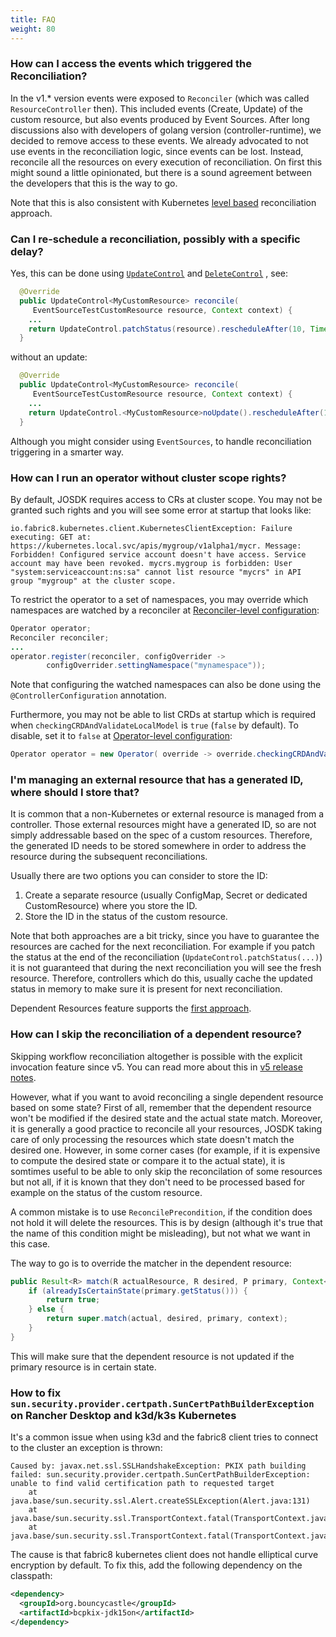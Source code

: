 ```yaml
---
title: FAQ
weight: 80
---
```


### How can I access the events which triggered the Reconciliation?

In the v1.* version events were exposed to `Reconciler` (which was called `ResourceController`
then). This included events (Create, Update) of the custom resource, but also events produced by
Event Sources. After long discussions also with developers of golang version (controller-runtime),
we decided to remove access to these events. We already advocated to not use events in the
reconciliation logic, since events can be lost. Instead, reconcile all the resources on every
execution of reconciliation. On first this might sound a little opinionated, but there is a
sound agreement between the developers that this is the way to go.

Note that this is also consistent with Kubernetes 
[level based](https://cloud.redhat.com/blog/kubernetes-operators-best-practices) reconciliation approach. 

### Can I re-schedule a reconciliation, possibly with a specific delay?

Yes, this can be done
using [`UpdateControl`](https://github.com/java-operator-sdk/java-operator-sdk/blob/main/operator-framework-core/src/main/java/io/javaoperatorsdk/operator/api/reconciler/UpdateControl.java)
and [`DeleteControl`](https://github.com/java-operator-sdk/java-operator-sdk/blob/main/operator-framework-core/src/main/java/io/javaoperatorsdk/operator/api/reconciler/DeleteControl.java)
, see:

```java 
  @Override
  public UpdateControl<MyCustomResource> reconcile(
     EventSourceTestCustomResource resource, Context context) {
    ...
    return UpdateControl.patchStatus(resource).rescheduleAfter(10, TimeUnit.SECONDS);
  }
```

without an update:

```java 
  @Override
  public UpdateControl<MyCustomResource> reconcile(
     EventSourceTestCustomResource resource, Context context) {
    ...
    return UpdateControl.<MyCustomResource>noUpdate().rescheduleAfter(10, TimeUnit.SECONDS);
  }
```

Although you might consider using `EventSources`, to handle reconciliation triggering in a smarter
way. 

### How can I run an operator without cluster scope rights?

By default, JOSDK requires access to CRs at cluster scope. You may not be granted such
rights and you will see some error at startup that looks like:

```plain
io.fabric8.kubernetes.client.KubernetesClientException: Failure executing: GET at: https://kubernetes.local.svc/apis/mygroup/v1alpha1/mycr. Message: Forbidden! Configured service account doesn't have access. Service account may have been revoked. mycrs.mygroup is forbidden: User "system:serviceaccount:ns:sa" cannot list resource "mycrs" in API group "mygroup" at the cluster scope.
```

To restrict the operator to a set of namespaces, you may override which namespaces are watched by a reconciler
at [Reconciler-level configuration](../configuration.md#reconciler-level-configuration):

```java
Operator operator;
Reconciler reconciler;
...
operator.register(reconciler, configOverrider ->
        configOverrider.settingNamespace("mynamespace"));
```
Note that configuring the watched namespaces can also be done using the `@ControllerConfiguration` annotation.

Furthermore, you may not be able to list CRDs at startup which is required when `checkingCRDAndValidateLocalModel`
is `true` (`false` by default). To disable, set it to `false` at [Operator-level configuration](../configuration#operator-level-configuration):

```java
Operator operator = new Operator( override -> override.checkingCRDAndValidateLocalModel(false));
```

### I'm managing an external resource that has a generated ID, where should I store that?

It is common that a non-Kubernetes or external resource is managed from a controller. Those external resources might
have a generated ID, so are not simply addressable based on the spec of a custom resources. Therefore, the 
generated ID needs to be stored somewhere in order to address the resource during the subsequent reconciliations.

Usually there are two options you can consider to store the ID:

1. Create a separate resource (usually ConfigMap, Secret or dedicated CustomResource) where you store the ID.
2. Store the ID in the status of the custom resource.

Note that both approaches are a bit tricky, since you have to guarantee the resources are cached for the next
reconciliation. For example if you patch the status at the end of the reconciliation (`UpdateControl.patchStatus(...)`)
it is not guaranteed that during the next reconciliation you will see the fresh resource. Therefore, controllers
which do this, usually cache the updated status in memory to make sure it is present for next reconciliation.

Dependent Resources feature supports the [first approach](../dependent-resources/_index.md#external-state-tracking-dependent-resources).
    
### How can I skip the reconciliation of a dependent resource?

Skipping workflow reconciliation altogether is possible with the explicit invocation feature since v5. 
You can read more about this in [v5 release notes](https://javaoperatorsdk.io/blog/2025/01/06/version-5-released/#explicit-workflow-invocation).

However, what if you want to avoid reconciling a single dependent resource based on some state?
First of all, remember that the dependent resource won't be modified if the desired state and the actual state match.
Moreover, it is generally a good practice to reconcile all your resources, JOSDK taking care of only processing the
resources which state doesn't match the desired one.
However, in some corner cases (for example, if it is expensive to compute the desired state or compare it to the actual
state), it is somtimes useful to be able to only skip the reconcilation of some resources but not all, if it is known
that they don't need to be processed based for example on the status of the custom resource.

A common mistake is to use `ReconcilePrecondition`, if the condition does not hold it will delete the resources.
This is by design (although it's true that the name of this condition might be misleading), but not what we want in this
case.

The way to go is to override the matcher in the dependent resource:

```java
public Result<R> match(R actualResource, R desired, P primary, Context<P> context) {
    if (alreadyIsCertainState(primary.getStatus())) {
        return true;
    } else {
        return super.match(actual, desired, primary, context);
    }
}
```

This will make sure that the dependent resource is not updated if the primary resource is in certain state.

### How to fix `sun.security.provider.certpath.SunCertPathBuilderException` on Rancher Desktop and k3d/k3s Kubernetes

It's a common issue when using k3d and the fabric8 client tries to connect to the cluster an exception is thrown:

```
Caused by: javax.net.ssl.SSLHandshakeException: PKIX path building failed: sun.security.provider.certpath.SunCertPathBuilderException: unable to find valid certification path to requested target
	at java.base/sun.security.ssl.Alert.createSSLException(Alert.java:131)
	at java.base/sun.security.ssl.TransportContext.fatal(TransportContext.java:352)
	at java.base/sun.security.ssl.TransportContext.fatal(TransportContext.java:295)
```

The cause is that fabric8 kubernetes client does not handle elliptical curve encryption by default. To fix this, add
the following dependency on the classpath:

```xml
<dependency>
  <groupId>org.bouncycastle</groupId>
  <artifactId>bcpkix-jdk15on</artifactId>
</dependency>
```
